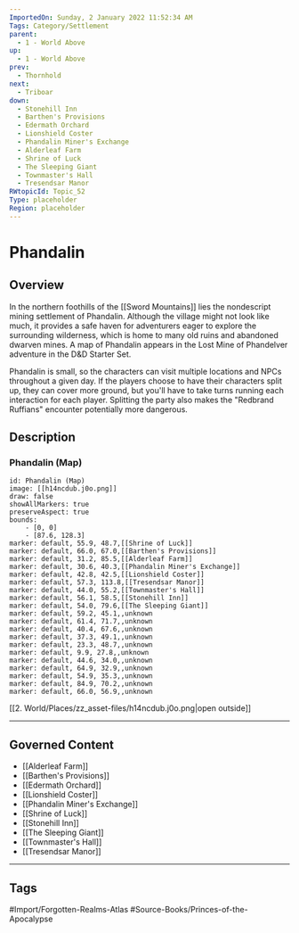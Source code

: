 ```yaml
---
ImportedOn: Sunday, 2 January 2022 11:52:34 AM
Tags: Category/Settlement
parent:
  - 1 - World Above
up:
  - 1 - World Above
prev:
  - Thornhold
next:
  - Triboar
down:
  - Stonehill Inn
  - Barthen's Provisions
  - Edermath Orchard
  - Lionshield Coster
  - Phandalin Miner's Exchange
  - Alderleaf Farm
  - Shrine of Luck
  - The Sleeping Giant
  - Townmaster's Hall
  - Tresendsar Manor
RWtopicId: Topic_52
Type: placeholder
Region: placeholder
---
```

# Phandalin
## Overview
In the northern foothills of the [[Sword Mountains]] lies the nondescript mining settlement of Phandalin. Although the village might not look like much, it provides a safe haven for adventurers eager to explore the surrounding wilderness, which is home to many old ruins and abandoned dwarven mines. A map of Phandalin appears in the Lost Mine of Phandelver adventure in the D&D Starter Set.

Phandalin is small, so the characters can visit multiple locations and NPCs throughout a given day. If the players choose to have their characters split up, they can cover more ground, but you'll have to take turns running each interaction for each player. Splitting the party also makes the "Redbrand Ruffians" encounter potentially more dangerous.

## Description
### Phandalin (Map)

```leaflet
id: Phandalin (Map)
image: [[h14ncdub.j0o.png]]
draw: false
showAllMarkers: true
preserveAspect: true
bounds:
    - [0, 0]
    - [87.6, 128.3]
marker: default, 55.9, 48.7,[[Shrine of Luck]]
marker: default, 66.0, 67.0,[[Barthen's Provisions]]
marker: default, 31.2, 85.5,[[Alderleaf Farm]]
marker: default, 30.6, 40.3,[[Phandalin Miner's Exchange]]
marker: default, 42.8, 42.5,[[Lionshield Coster]]
marker: default, 57.3, 113.8,[[Tresendsar Manor]]
marker: default, 44.0, 55.2,[[Townmaster's Hall]]
marker: default, 56.1, 58.5,[[Stonehill Inn]]
marker: default, 54.0, 79.6,[[The Sleeping Giant]]
marker: default, 59.2, 45.1,,unknown
marker: default, 61.4, 71.7,,unknown
marker: default, 40.4, 67.6,,unknown
marker: default, 37.3, 49.1,,unknown
marker: default, 23.3, 48.7,,unknown
marker: default, 9.9, 27.8,,unknown
marker: default, 44.6, 34.0,,unknown
marker: default, 64.9, 32.9,,unknown
marker: default, 54.9, 35.3,,unknown
marker: default, 84.9, 70.2,,unknown
marker: default, 66.0, 56.9,,unknown
```
[[2. World/Places/zz_asset-files/h14ncdub.j0o.png|open outside]]

---
## Governed Content
- [[Alderleaf Farm]]
- [[Barthen's Provisions]]
- [[Edermath Orchard]]
- [[Lionshield Coster]]
- [[Phandalin Miner's Exchange]]
- [[Shrine of Luck]]
- [[Stonehill Inn]]
- [[The Sleeping Giant]]
- [[Townmaster's Hall]]
- [[Tresendsar Manor]]


---
## Tags
#Import/Forgotten-Realms-Atlas #Source-Books/Princes-of-the-Apocalypse

